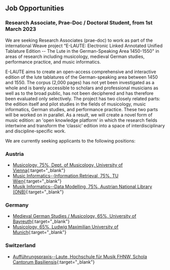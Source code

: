 ## Job Opportunities
### Research Associate, Prae-Doc / Doctoral Student, from 1st March 2023

We are seeking Research Associates (prae-doc) to work as part of the international Weave project “E-LAUTE: Electronic Linked Annotated Unified Tablature Edition -- The Lute in the German-Speaking Area 1450-1550" in areas of research including musicology, medieval German studies, performance practice, and music informatics. 

E-LAUTE aims to create an open-access comprehensive and interactive edition of the lute tablatures of the
German-speaking area between 1450 and 1550. The corpus (2,000 pages) has not yet been investigated as
a whole and is barely accessible to scholars and professional musicians as well as to the broad public, has
not been deciphered and has therefore been evaluated only selectively. The project has two closely related
parts: the edition itself and pilot studies in the fields of musicology, music informatics, German studies, and
performance practice. These two parts will be worked on in parallel. As a result, we will create a novel form
of music edition: an 'open knowledge platform' in which the research fields intertwine and transform the
‘classic’ edition into a space of interdisciplinary and discipline-specific work.

We are currently seeking applicants to the following positions:

### Austria 
* [Musicology, 75%, Dept. of Musicology, University of Vienna](https://univis.univie.ac.at/ausschreibungstellensuche/flow/bew_ausschreibung-flow?tid=93601.28){:target="_blank"}
* [Music Informatics--Information Retrieval, 75%, TU Wien](/jobs-information-retrieval_en){:target="_blank"}
* [Musik Informatics--Data Modelling, 75%, Austrian National Library (ONB)](/jobs-data-modelling_en){:target="_blank"}

### Germany  
* [Medieval German Studies / Musicology, 65%, University of Bayreuth](https://www.uni-bayreuth.de/stelle-kennwort-e-laute-5d4fe9a0d174214d){:target="_blank"}
* [Musicology, 65%, Ludwig Maximilian University of Munich](https://job-portal.lmu.de/jobposting/47456c7bd68556c191d782eb671b6937bee195e20){:target="_blank"}

### Switzerland
* [Aufführungspraxis--Laute, Hochschule für Musik FHNW, Schola Cantorum Basiliensis](https://apply.refline.ch/655298/3435/pub/1){:target="_blank"}
